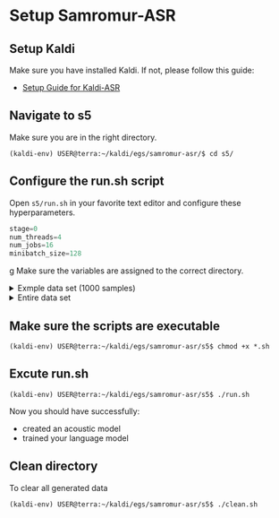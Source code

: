 # Setup Samromur-ASR

## Setup Kaldi

Make sure you have installed Kaldi. If not, please follow this guide:
* [Setup Guide for Kaldi-ASR](/setup_kaldi.md)


<!-- TODO: How to get samromur data fram Clarin and set enviroment varialbes -->
<!-- ## Get data -->

## Navigate to s5

Make sure you are in the right directory.

```console
(kaldi-env) USER@terra:~/kaldi/egs/samromur-asr/$ cd s5/
```

## Configure the run.sh script

Open `s5/run.sh` in your favorite text editor and configure these hyperparameters.

```php
stage=0
num_threads=4
num_jobs=16
minibatch_size=128
```
g
Make sure the variables are assigned to the correct directory. 

<details>
<summary>Exmple data set (1000 samples)</summary>

```php
samromur_audio_dir=~/samromur_recordings_1000/audio
samromur_meta_file=~/samromur_recordings_1000/metadata.tsv
```
</details>

<details>
<summary>Entire data set</summary>

```php
samromur_audio_dir=~/samromur_recordings/audio
samromur_meta_file=~/samromur_recordings/metadata.tsv
```
</details>

## Make sure the scripts are executable

```console
(kaldi-env) USER@terra:~/kaldi/egs/samromur-asr/s5$ chmod +x *.sh
```

## Excute run.sh
```console
(kaldi-env) USER@terra:~/kaldi/egs/samromur-asr/s5$ ./run.sh 
```

Now you should have successfully:
* created an acoustic model
* trained your language model

## Clean directory

To clear all generated data 
```console
(kaldi-env) USER@terra:~/kaldi/egs/samromur-asr/s5$ ./clean.sh
```